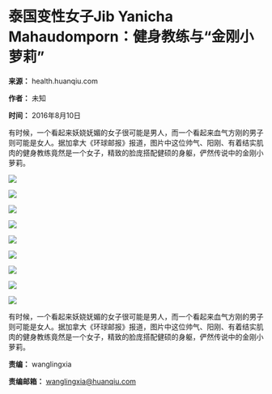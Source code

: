 # 泰国变性女子Jib Yanicha Mahaudomporn：健身教练与“金刚小萝莉”

**来源：** health.huanqiu.com

**作者：** 未知

**时间：** 2016年8月10日

有时候，一个看起来妖娆妩媚的女子很可能是男人，而一个看起来血气方刚的男子则可能是女人。据加拿大《环球邮报》报道，图片中这位帅气、阳刚、有着结实肌肉的健身教练竟然是一个女子，精致的脸庞搭配健硕的身躯，俨然传说中的金刚小萝莉。

![](//himg2.huanqiucdn.cn/attachment2010/2016/0810/09/07/20160810090757154.jpg?imageView2/2/w/750)

![](//himg2.huanqiucdn.cn/attachment2010/2016/0810/09/07/20160810090757258.jpg?imageView2/2/w/750)

![](//himg2.huanqiucdn.cn/attachment2010/2016/0810/09/07/20160810090757189.jpg?imageView2/2/w/750)

![](//himg2.huanqiucdn.cn/attachment2010/2016/0810/09/07/20160810090758548.jpg?imageView2/2/w/750)

![](//himg2.huanqiucdn.cn/attachment2010/2016/0810/09/07/20160810090758928.jpg?imageView2/2/w/750)

![](//himg2.huanqiucdn.cn/attachment2010/2016/0810/09/07/20160810090758375.jpg?imageView2/2/w/750)

![](//himg2.huanqiucdn.cn/attachment2010/2016/0810/09/07/20160810090758306.jpg?imageView2/2/w/750)

![](//himg2.huanqiucdn.cn/attachment2010/2016/0810/09/07/20160810090758779.jpg?imageView2/2/w/750)

![](//himg2.huanqiucdn.cn/attachment2010/2016/0810/09/09/20160810090954500.jpg?imageView2/2/w/750)

有时候，一个看起来妖娆妩媚的女子很可能是男人，而一个看起来血气方刚的男子则可能是女人。据加拿大《环球邮报》报道，图片中这位帅气、阳刚、有着结实肌肉的健身教练竟然是一个女子，精致的脸庞搭配健硕的身躯，俨然传说中的金刚小萝莉。

**责编：** wanglingxia

**责编邮箱：** wanglingxia@huanqiu.com

